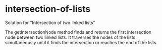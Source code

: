 # intersection-of-lists
Solution for "Intersection of two linked lists"

The getIntersectionNode method finds and returns the first intersection node between two linked lists. It traverses the nodes of the lists simultaneously until it finds the intersection or reaches the end of the lists.

